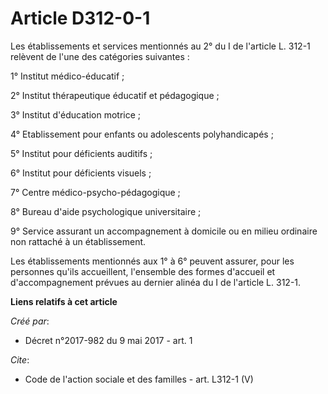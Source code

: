 # Article D312-0-1

Les établissements et services mentionnés au 2° du I de l'article L. 312-1 relèvent de l'une des catégories suivantes : 

1° Institut médico-éducatif ; 

2° Institut thérapeutique éducatif et pédagogique ; 

3° Institut d'éducation motrice ; 

4° Etablissement pour enfants ou adolescents polyhandicapés ; 

5° Institut pour déficients auditifs ; 

6° Institut pour déficients visuels ; 

7° Centre médico-psycho-pédagogique ; 

8° Bureau d'aide psychologique universitaire ; 

9° Service assurant un accompagnement à domicile ou en milieu ordinaire non rattaché à un établissement. 

Les établissements mentionnés aux 1° à 6° peuvent assurer, pour les personnes qu'ils accueillent, l'ensemble des formes
d'accueil et d'accompagnement prévues au dernier alinéa du I de l'article L. 312-1.

**Liens relatifs à cet article**

_Créé par_:

  - Décret n°2017-982 du 9 mai 2017 - art. 1

_Cite_:

  - Code de l'action sociale et des familles - art. L312-1 (V)
